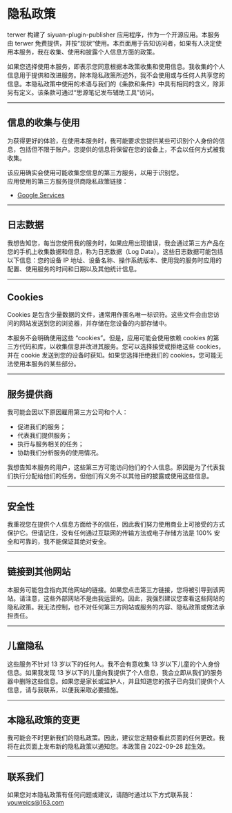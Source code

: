 # 隐私政策

terwer 构建了 siyuan-plugin-publisher 应用程序，作为一个开源应用。本服务由 terwer 免费提供，并按“现状”使用。本页面用于告知访问者，如果有人决定使用本服务，我在收集、使用和披露个人信息方面的政策。

如果您选择使用本服务，即表示您同意根据本政策收集和使用信息。我收集的个人信息用于提供和改进服务。除本隐私政策所述外，我不会使用或与任何人共享您的信息。本隐私政策中使用的术语与我们的《条款和条件》中具有相同的含义，除非另有定义。该条款可通过“思源笔记发布辅助工具”访问。

---

## 信息的收集与使用

为获得更好的体验，在使用本服务时，我可能要求您提供某些可识别个人身份的信息，包括但不限于账户。您提供的信息将保留在您的设备上，不会以任何方式被我收集。

该应用确实会使用可能收集您信息的第三方服务，以用于识别您。  
应用使用的第三方服务提供商隐私政策链接：
- [Google Services](https://policies.google.com/privacy?hl=zh-CN)

---

## 日志数据

我想告知您，每当您使用我的服务时，如果应用出现错误，我会通过第三方产品在您的手机上收集数据和信息，称为日志数据（Log Data）。这些日志数据可能包括以下信息：您的设备 IP 地址、设备名称、操作系统版本、使用我的服务时应用的配置、使用服务的时间和日期以及其他统计信息。

---

## Cookies

Cookies 是包含少量数据的文件，通常用作匿名唯一标识符。这些文件会由您访问的网站发送到您的浏览器，并存储在您设备的内部存储中。

本服务不会明确使用这些 “cookies”。但是，应用可能会使用依赖 cookies 的第三方代码和库，以收集信息并改进其服务。您可以选择接受或拒绝这些 cookies，并在 cookie 发送到您的设备时获知。如果您选择拒绝我们的 cookies，您可能无法使用本服务的某些部分。

---

## 服务提供商

我可能会因以下原因雇用第三方公司和个人：
- 促进我们的服务；
- 代表我们提供服务；
- 执行与服务相关的任务；
- 协助我们分析服务的使用情况。

我想告知本服务的用户，这些第三方可能访问他们的个人信息。原因是为了代表我们执行分配给他们的任务。但他们有义务不以其他目的披露或使用这些信息。

---

## 安全性

我重视您在提供个人信息方面给予的信任，因此我们努力使用商业上可接受的方式保护它。但请记住，没有任何通过互联网的传输方法或电子存储方法是 100% 安全和可靠的，我不能保证其绝对安全。

---

## 链接到其他网站

本服务可能包含指向其他网站的链接。如果您点击第三方链接，您将被引导到该网站。请注意，这些外部网站不是由我运营的。因此，我强烈建议您查看这些网站的隐私政策。我无法控制，也不对任何第三方网站或服务的内容、隐私政策或做法承担责任。

---

## 儿童隐私

这些服务不针对 13 岁以下的任何人。我不会有意收集 13 岁以下儿童的个人身份信息。如果我发现 13 岁以下的儿童向我提供了个人信息，我会立即从我们的服务器中删除这些信息。如果您是家长或监护人，并且知道您的孩子已向我们提供个人信息，请与我联系，以便我采取必要措施。

---

## 本隐私政策的变更

我可能会不时更新我们的隐私政策。因此，建议您定期查看此页面的任何更改。我将在此页面上发布新的隐私政策以通知您。本政策自 2022-09-28 起生效。

---

## 联系我们

如果您对本隐私政策有任何问题或建议，请随时通过以下方式联系我：  
youweics@163.com

